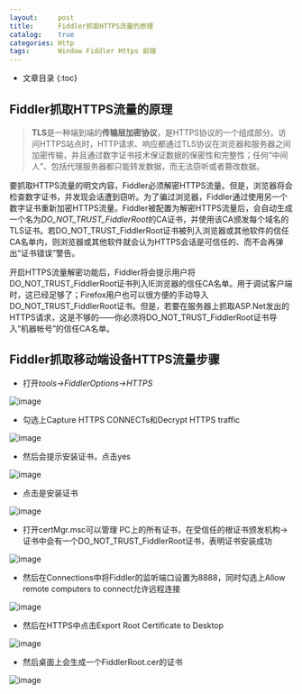 ```yaml
---
layout:		post
title: 		Fiddler抓取HTTPS流量的原理
catalog:	true
categories: Http
tags: 		Window Fiddler Https 前端
---
```


* 文章目录
{:toc}

## Fiddler抓取HTTPS流量的原理

> **TLS**是一种端到端的**传输层加密协议**，是HTTPS协议的一个组成部分。访问HTTPS站点时，HTTP请求、响应都通过TLS协议在浏览器和服务器之间加密传输，并且通过数字证书技术保证数据的保密性和完整性；任何“中间人”、包括代理服务器都只能转发数据，而无法窃听或者篡改数据。





要抓取HTTPS流量的明文内容，Fiddler必须解密HTTPS流量。但是，浏览器将会检查数字证书，并发现会话遭到窃听。为了骗过浏览器，Fiddler通过使用另一个数字证书重新加密HTTPS流量。Fiddler被配置为解密HTTPS流量后，会自动生成一个名为*DO_NOT_TRUST_FiddlerRoot*的CA证书，并使用该CA颁发每个域名的TLS证书。若DO_NOT_TRUST_FiddlerRoot证书被列入浏览器或其他软件的信任CA名单内，则浏览器或其他软件就会认为HTTPS会话是可信任的、而不会再弹出“证书错误”警告。

开启HTTPS流量解密功能后，Fiddler将会提示用户将DO_NOT_TRUST_FiddlerRoot证书列入IE浏览器的信任CA名单。用于调试客户端时，这已经足够了；Firefox用户也可以很方便的手动导入DO_NOT_TRUST_FiddlerRoot证书。但是，若要在服务器上抓取ASP.Net发出的HTTPS请求，这是不够的——你必须将DO_NOT_TRUST_FiddlerRoot证书导入“机器帐号”的信任CA名单。

## Fiddler抓取移动端设备HTTPS流量步骤

- 打开*tools->FiddlerOptions->HTTPS*


![image](http://oc26wuqdw.bkt.clouddn.com/1.png)

- 勾选上Capture HTTPS CONNECTs和Decrypt HTTPS traffic

![image](http://oc26wuqdw.bkt.clouddn.com/2.png)

- 然后会提示安装证书，点击yes

![image](http://oc26wuqdw.bkt.clouddn.com/3.png)

- 点击是安装证书

![image](http://oc26wuqdw.bkt.clouddn.com/4.png)

- 打开certMgr.msc可以管理  PC上的所有证书，在受信任的根证书颁发机构->证书中会有一个DO_NOT_TRUST_FiddlerRoot证书，表明证书安装成功

![image](http://oc26wuqdw.bkt.clouddn.com/5.png)

- 然后在Connections中将Fiddler的监听端口设置为8888，同时勾选上Allow remote computers to connect允许远程连接

![image](http://oc26wuqdw.bkt.clouddn.com/6.png)

- 然后在HTTPS中点击Export Root Certificate to Desktop

![image](http://oc26wuqdw.bkt.clouddn.com/7.png)

- 然后桌面上会生成一个FiddlerRoot.cer的证书

![image](http://oc26wuqdw.bkt.clouddn.com/8.png)